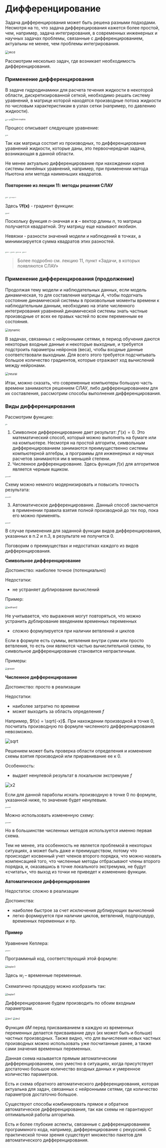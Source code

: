 # Дифференцирование

Задача дифференцирования может быть решена разными подходами. Несмотря на то, что задача дифферецирования кажется более простой, чем, например, задача интегрирования, в современных инженерных и научных задачах проблемы, связанные с дифференцированием, актуальны не менее, чем проблемы интегрирования.

<img src=".\sources\LETI8\xkcd.png" alt="xkcd" style="zoom:67%;" />

Рассмотрим несколько задач, где возникает необходимость дифференцирования.

### Применение дифференцирования

В задаче гидродинамики для расчета течения жидкости в некоторой области, дискретизированной сеткой, необходимо решать систему уравнений, в матрице которой находятся производные потока жидкости по числовым характеристикам в узлах сетки (например, по давлению жидкости).

<img src=".\sources\LETI6\cc-grid.png" alt="cc-grid" style="zoom: 33%;" /><img src=".\sources\LETI6\fvm-matrix.png" alt="fvm-matrix" style="zoom:50%;" />

Процесс описывает следующее уравнение:

<img src=".\sources\LETI6\cfd.png" alt="cfd" style="zoom:25%;" />

Так как матрица состоит из производных, то дифференцирование уравнений жидкости, которые даны, это первоочередная задача, возникающая в данной области.

Не менее актуально дифференцирование при нахождении корня системы линейных уравнений, например, при применении метода Ньютона или метода наименьших квадратов.

#### Повторение из лекции 11: методы решения СЛАУ

<img src=".\sources\LETI6\fx0.png" alt="fx0" style="zoom:25%;" />

<img src=".\sources\LETI6\fx-taylor-2.png" alt="fx-taylor-2" style="zoom:25%;" />

Здесь $\nabla \mathbf{f(x)}$ - градиент функции:

<img src=".\sources\LETI6\gradf.png" alt="gradf" style="zoom:25%;" />

Поскольку функция $n$-значная и $\mathbf{x}$ – вектор длины $n$, то матрица получается квадратной. Эту матрицу еще называют *якобиан*.

Невязки - разности значений модели и наблюдений в точках, а минимизируется сумма квадратов этих разностей.

<img src=".\sources\LETI6\min-s.png" alt="min-s" style="zoom:25%;" />

<img src=".\sources\LETI6\lsm1a.png" alt="lsm1a" style="zoom:25%;" />

<img src=".\sources\LETI6\lsm-ata.png" alt="lsm-ata" style="zoom:25%;" />

<img src=".\sources\LETI6\lsm-2.png" alt="lsm-2" style="zoom:25%;" />

>  Более подробно см. лекцию 11, пункт «Задачи, в которых появляются СЛАУ»

### Применение дифференцирования (продолжение)

Продолжая тему модели и наблюдательных данных, если модель динамическая, то для составления матрицы $A$, чтобы подогнать состояние динамической системы в произвольные моменты времени к наблюдательным данным, необходимо на этапе численного интегрирования уравнений динамической системы знать частные производные от всех ее правых частей по всем переменным ее состояния.

<img src=".\sources\LETI8\dynamic.png" alt="dynamic" style="zoom: 67%;" />

В задачах, связанных с нейронными сетями, в период обучения даются некоторые входные данные и некоторые выходные, и требуется подстроить параметры нейронов (веса), чтобы входные данные соответствовали выходным. Для всего этого требуется подсчитывать большое количество градиентов, которые отражают ход вычислений между нейронами.

<img src=".\sources\LETI8\neural.png" alt="neural" style="zoom: 67%;" />

Итак, можно сказать, что современные компьютеры большую часть времени занимаются решением СЛАУ, либо дифференцированием для их составления, рассмотрим способы выполнения дифференцирования.

### Виды дифференцирования

Рассмотрим функцию:

<img src=".\sources\LETI8\fx.png" alt="fx" style="zoom:25%;" />

1. Символное дифференцирование дает результат: $f’(x)=0$. Это математический способ, который можно выполнять на бумаге или на компьютере. Несмотря на простой алгоритм, символьным дифференцированием занимаются преимущественно системы компьютерной алгебры, а программы для инженерных и научных расчетов занимаются им в меньшей степени.
2. Численное дифференцирование. Здесь функция $f(x)$ для алгоритмов является черным ящиком.

<img src=".\sources\LETI8\numdiff1.png" alt="numdiff1" style="zoom:25%;" />

Схему можно немного модернизировать и повысить точность результата:

<img src=".\sources\LETI8\numdiff2.png" alt="numdiff2" style="zoom:25%;" />

3. Автоматическое дифференцирование. Данный способ заключается в применении правила взятия полной производной до тех пор, пока его можно применять.

<img src=".\sources\LETI8\autodiff.png" alt="autodiff" style="zoom:25%;" />

В случае применения для заданной функции видов дифференцирования, указанных в п.2 и п.3, в результате не получится 0.

Поговорим о преимуществах и недостатках каждого из видов дифференцирования.

**Символьное дифференцирование**

Достоинство: наиболее точное (потенциально)

Недостатки: 

* не устраняет дублирование вычислений

Пример:

<img src=".\sources\LETI8\wolfram2.png" alt="wolfram2" style="zoom:50%;" />

Не учитывается, что выражения могут повторяться, что можно устранить дублирование введением временных переменных

* сложно формулируется при наличии ветвлений и циклов

Если в формуле есть суммы, ветвления внутри сумм или просто ветвления, то есть они являются частью вычислительной схемы, то символьное дифференцирование становится непрактичным.

Примеры:

<img src=".\sources\LETI8\gravpot.png" alt="gravpot" style="zoom: 45%;" />

**Численное дифференцирование**

Достоинство: просто в реализации

Недостатки:

* наиболее затратно по времени
* может выходить за область определения $f$

Например, $f(x) = \sqrt{-x}$. При нахождении производной в точке 0, посчитать производную по формуле численного дифференцирования невозможно.

![sqrt](.\sources\LETI8\sqrt.png)

Решением может быть проверка области определения и изменение схемы взятия производной или приравнивание ее к 0.

Особенность:

* выдает ненулевой результат в локальном экстремуме $f$

![x2](.\sources\LETI8\x2.png)

Если для данной параболы искать производную в точке 0 по формуле, указанной ниже, то значение будет ненулевым.

<img src=".\sources\LETI8\numdiff1.png" alt="numdiff1" style="zoom:25%;" />

Можно использовать измененную схему:

<img src=".\sources\LETI8\numdiff2.png" alt="numdiff2" style="zoom:25%;" />

Но в большинстве численных методов используется именно первая схема.

Тем не менее, эта особенность не является проблемой в некоторых ситуациях, а может быть даже и преимуществом, потому что происходит косвенный учет членов второго порядка, что можно назвать компенсацией того, что численные методы отбрасывают члены второго порядка, и, оказавшись в точке локального экстремума, не будут «считать», что выход из точки не приведет к изменению функции.

**Автоматическое дифференцирование**

Недостаток: сложно в реализации

Достоинства:

* наиболее быстрое за счет исключения дублирующих вычислений
* легко формируется при наличии циклов, ветвлений, подпроцедур, временных переменных и пр.

#### Пример

Уравнение Кеплера:

<img src=".\sources\LETI8\kepler2.png" alt="kepler2" style="zoom:25%;" />

Программный код, соответствующий этой формуле:

<img src=".\sources\LETI8\kepler3.png" alt="kepler3" style="zoom:50%;" />

Здесь $w_i$ – временные переменные.

Схематично процедуру можно изобразить так:

<img src=".\sources\LETI8\kepler1.png" alt="kepler1" style="zoom:50%;" />

Дифференцирование будем производить по обоим входным параметрам.

<img src=".\sources\LETI8\dm1.png" alt="dm1" style="zoom:50%;" />                    <img src=".\sources\LETI8\dm2.png" alt="dm2" style="zoom:50%;" />

Функция $\mathrm{d}M$ перед присваиванием в каждую из временных переменных делается присваивание двух (их может быть и больше) частных производных. Также видно, что для вычисления новых частных производных можно использовать уже посчитанные ранее, а также сами значения временных переменных.

Данная схема называется прямым автоматическим дифференцированием, оно уместно в ситуациях, когда присутствует достаточно большое количество входных данных и умеренное количество параметров. 

Есть и схема обратного автоматического дифференцирования, которая актуальна для задач, связанных с нейронными сетями, где количество параметров достаточно большое.

Существуют способы комбинировать прямое и обратное автоматическое дифференцирования, так как схемы не гарантируют оптимальной работы алгоритма.

Есть и более глубокие аспекты, связанные с дифференцированием программного кода, например, дифференцирование с рекурсией. С практической точки зрения существует множество пакетов для автоматического дифференцирования.

